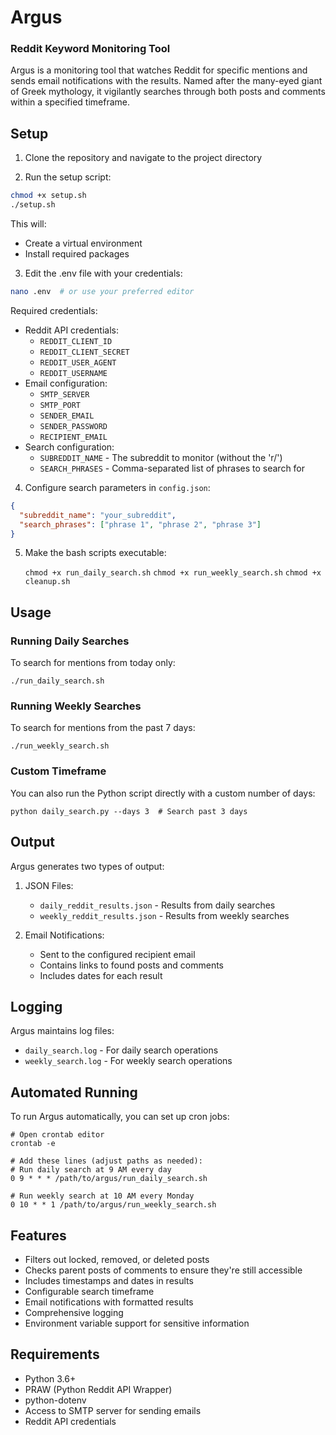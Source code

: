 # Argus

### Reddit Keyword Monitoring Tool

Argus is a monitoring tool that watches Reddit for specific mentions and sends email notifications with the results. Named after the many-eyed giant of Greek mythology, it vigilantly searches through both posts and comments within a specified timeframe.

## Setup

1. Clone the repository and navigate to the project directory

2. Run the setup script:

```bash
chmod +x setup.sh
./setup.sh
```

This will:

- Create a virtual environment
- Install required packages

3. Edit the .env file with your credentials:

```bash
nano .env  # or use your preferred editor
```

Required credentials:

- Reddit API credentials:
  - `REDDIT_CLIENT_ID`
  - `REDDIT_CLIENT_SECRET`
  - `REDDIT_USER_AGENT`
  - `REDDIT_USERNAME`
- Email configuration:
  - `SMTP_SERVER`
  - `SMTP_PORT`
  - `SENDER_EMAIL`
  - `SENDER_PASSWORD`
  - `RECIPIENT_EMAIL`
- Search configuration:
  - `SUBREDDIT_NAME` - The subreddit to monitor (without the 'r/')
  - `SEARCH_PHRASES` - Comma-separated list of phrases to search for

4. Configure search parameters in `config.json`:

```json
{
  "subreddit_name": "your_subreddit",
  "search_phrases": ["phrase 1", "phrase 2", "phrase 3"]
}
```

5. Make the bash scripts executable:

   `chmod +x run_daily_search.sh`
   `chmod +x run_weekly_search.sh`
   `chmod +x cleanup.sh`

## Usage

### Running Daily Searches

To search for mentions from today only:

    ./run_daily_search.sh

### Running Weekly Searches

To search for mentions from the past 7 days:

    ./run_weekly_search.sh

### Custom Timeframe

You can also run the Python script directly with a custom number of days:

    python daily_search.py --days 3  # Search past 3 days

## Output

Argus generates two types of output:

1. JSON Files:

   - `daily_reddit_results.json` - Results from daily searches
   - `weekly_reddit_results.json` - Results from weekly searches

2. Email Notifications:
   - Sent to the configured recipient email
   - Contains links to found posts and comments
   - Includes dates for each result

## Logging

Argus maintains log files:

- `daily_search.log` - For daily search operations
- `weekly_search.log` - For weekly search operations

## Automated Running

To run Argus automatically, you can set up cron jobs:

    # Open crontab editor
    crontab -e

    # Add these lines (adjust paths as needed):
    # Run daily search at 9 AM every day
    0 9 * * * /path/to/argus/run_daily_search.sh

    # Run weekly search at 10 AM every Monday
    0 10 * * 1 /path/to/argus/run_weekly_search.sh

## Features

- Filters out locked, removed, or deleted posts
- Checks parent posts of comments to ensure they're still accessible
- Includes timestamps and dates in results
- Configurable search timeframe
- Email notifications with formatted results
- Comprehensive logging
- Environment variable support for sensitive information

## Requirements

- Python 3.6+
- PRAW (Python Reddit API Wrapper)
- python-dotenv
- Access to SMTP server for sending emails
- Reddit API credentials
